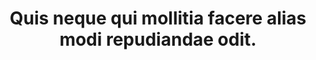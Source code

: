---
pid: stygian
title: Quis neque qui mollitia facere alias modi repudiandae odit.
wyvern: Damn fine coffee! And hot!
ethereal: Смирнова Регина
crone: گلرو لاهوتی
rotfiend: Enormous Marble Coat
therazane: itaque.occaecati/suscipit.xlsx
grottore: Unnamable nameless eldritch fungus lurk gibbering.
permalink: /apiarian_phantom/stygian.html
layout: default
---